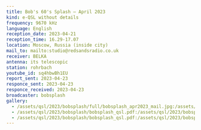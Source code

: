 ```yaml
---
title: Bob's 60's Splash — April 2023
kind: e-QSL without details
frequency: 9670 kHz
language: English
reception_date: 2023-04-21
reception_time: 16.29-17.07
location: Moscow, Russia (inside city)
mail_to: mailto:studio@redsandsradio.co.uk
receiver: BELKA
antenna: its telescopic
station: rohrbach
youtube_id: sq4hbwBh1EU
report_sent: 2023-04-23
responce_sent: 2023-04-23
responce_received: 2023-04-23
broadcaster: bobsplash
gallery:
  - /assets/qsl/2023/bobsplash/full/bobsplash_apr2023_mail.jpg:/assets/qsl/2023/bobsplash/small/bobsplash_apr2023_mail.jpg
  - /assets/qsl/2023/bobsplash/bobsplash_qsl.pdf:/assets/qsl/2023/bobsplash/small/bobsplash_apr2023_qsl1.jpg
  - /assets/qsl/2023/bobsplash/bobsplash_qsl.pdf:/assets/qsl/2023/bobsplash/small/bobsplash_apr2023_qsl2.jpg
---
```

